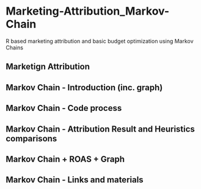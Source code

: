 # Marketing-Attribution_Markov-Chain
R based marketing attribution and basic budget optimization using Markov Chains

## Marketign Attribution


## Markov Chain - Introduction (inc. graph)

## Markov Chain - Code process

## Markov Chain - Attribution Result and Heuristics comparisons

## Markov Chain + ROAS + Graph

## Markov Chain - Links and materials

